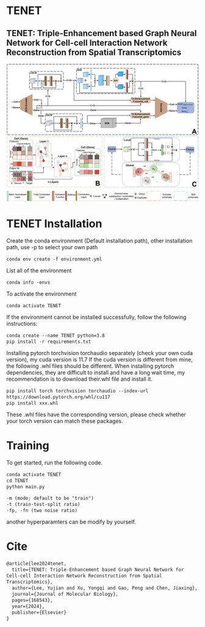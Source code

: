 # TENET
## TENET: Triple-Enhancement based Graph Neural Network for Cell-cell Interaction Network Reconstruction from Spatial Transcriptomics
![image](https://github.com/Yujian-Lee/TENET/blob/main/model%20architecture.png)
# TENET Installation
Create the conda environment (Default installation path), other installation path, use -p to select your own path 
```
conda env create -f environment.yml
```
List all of the environment
```
conda info -envs
```
To activate the environment
```
conda activate TENET
```
If the environment cannot be installed successfully, follow the following instructions:
```
conda create --name TENET python=3.8
pip install -r requirements.txt
```
Installing pytorch torchvision torchaudio separately (check your own cuda version), my cuda version is 11.7 
If the cuda version is different from mine, the following .whl files should be different.
When installing pytorch dependencies, they are difficult to install and have a long wait time, my recommendation is to download their.whl file and install it.
```
pip install torch torchvision torchaudio --index-url https://download.pytorch.org/whl/cu117
pip install xxx.whl
```
These .whl files have the corresponding version, please check whether your torch version can match these packages.

# Training
To get started, run the following code.

```
conda activate TENET
cd TENET
python main.py
```
```
-m (mode; default to be "train")
-t (train-test-split ratio)
-fp, -fn (two noise ratio)
```
another hyperparamters can be modify by yourself.

# Cite
```
@article{lee2024tenet,
  title={TENET: Triple-Enhancement based Graph Neural Network for Cell-cell Interaction Network Reconstruction from Spatial Transcriptomics},
  author={Lee, Yujian and Xu, Yongqi and Gao, Peng and Chen, Jiaxing},
  journal={Journal of Molecular Biology},
  pages={168543},
  year={2024},
  publisher={Elsevier}
}
```
